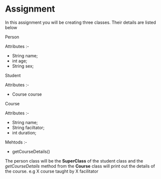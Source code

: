 # Assignment 

In this assignment you will be creating three classes. Their details are listed below

Person

Attributes :-
- String name;
- int age;
- String sex;

Student

Attributes :-
- Course course

Course

Attributes :-
- String name;
- String faciltator;
- int duration;

Mehtods :-
- getCourseDetails()

The person class will be the **SuperClass** of the student class and the *getCourseDetails* method from the **Course** class will print out the details of the course. e.g X course taught by X facilitator


